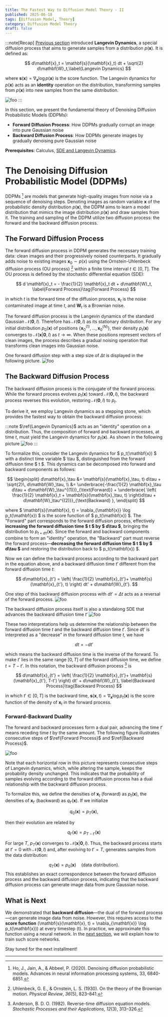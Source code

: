 ```yaml
---
title: The Fastest Way to Diffusion Model Theory - II
published: 2025-06-18
tags: [Diffusion Model, Theory]
category: Diffusion Model Theory
draft: false
---
```


:::note[Recap]
[Previous section](../fastest_way__diffusion_model_theory_i/) introduced **Langevin Dynamics**, a special diffusion process that aims to generate samples from a distribution $p(\mathbf{x})$. It is defined as:

$$
d\mathbf{x}_t = \mathbf{s}(\mathbf{x}_t) dt + \sqrt{2} d\mathbf{W}_t,\label{Langevin Dynamics}
$$

where $\mathbf{s}(\mathbf{x}) = \nabla_{\mathbf{x}} \log p(\mathbf{x})$ is the score function. The Langevin dynamics for $p(\mathbf{x})$ acts as an **identity** operation on the distribution, transforming samples from $p(\mathbf{x})$ into new samples from the same distribution.

![foo](langevin_id.png)
:::

In this section, we present the fundamental theory of Denoising Diffusion Probabilistic Models (DDPMs): 
- **Forward Diffusion Process**: How DDPMs gradually corrupt an image into pure Gaussian noise  
- **Backward Diffusion Process**: How DDPMs generate images by gradually denoising pure Gaussian noise

**Prerequisites**: Calculus, [SDE and Langevin Dynamics](../fastest_way__diffusion_model_theory_i/).


# The Denoising Diffusion Probabilistic Model (DDPMs)  

DDPMs [^Ho2020DenoisingDP] are models that generate high-quality images from noise via a sequence of denoising steps. Denoting images as random variable $\mathbf{x}$ of the probabilistic density distribution $p(\mathbf{x})$, the DDPM aims to learn a model distribution that mimics the image distribution $p(\mathbf{x})$ and draw samples from it. The training and sampling of the DDPM utilize two diffusion process: the forward and the backward diffusion process. 


## The Forward Diffusion Process

The forward diffusion process in DDPM generates the necessary training data: clean images and their progressively noised counterparts. It gradually adds noise to existing images $\mathbf{x}_0 \sim p(x)$ using the Ornstein-Uhlenbeck diffusion process (OU process) [^Uhlenbeck1930OnTT] within a finite time interval $t\in [0,T]$. The OU process is defined by the stochastic differential equation (SDE):

$$
d \mathbf{x}_t = - \frac{1}{2} \mathbf{x}_t dt + d\mathbf{W}_t, \label{Forward Process}\tag{Forward Process}
$$

in which $t$ is the forward time of the diffusion process, $\mathbf{x}_t$ is the noise contaminated image at time $t$, and $\mathbf{W}_t$ is a Brownian noise.

The forward diffusion process is the Langevin dynamics of the standard Gaussian $\mathcal{N}(\mathbf{0},I)$. Therefore has $\mathcal{N}(\mathbf{0},I)$ as its stationary distribution. For any initial distribution $p_0(\mathbf{x})$ of positions $\{\mathbf{x}_0^{(1)},...,\mathbf{x}_0^{(N)}\}$, their density $p_t(\mathbf{x})$ converges to $\mathcal{N}(\mathbf{x}|\mathbf{0},I)$ as $t\to\infty$. When these positions represent vectors of clean images, the process describes a gradual noising operation that transforms clean images into Gaussian noise.

One forward diffusion step with a step size of $\Delta t$ is displayed in the following picture.
![foo](forward.png)

## The Backward Diffusion Process

The backward diffusion process is the conjugate of the forward process. While the forward process evolves $p_t(\mathbf{x})$ toward $\mathcal{N}(\mathbf{0},I)$, the backward process reverses this evolution, restoring $\mathcal{N}(\mathbf{0},I)$ to $p_t$.

To derive it, we employ Langevin dynamics as a stepping stone, which provides the fastest way to obtain the backward diffusion process: 

:::note
$\ref{Langevin Dynamics}$ acts as an "identity" operation on a distribution. Thus, the composition of forward and backward processes, at time $t$, must yield the Langevin dynamics for $p_t(\mathbf{x})$. As shown in the following picture
![foo](forward-backward-langevin.png)
:::

To formalize this, consider the Langevin dynamics for $ p_t(\mathbf{x}) $ with a distinct time variable $ \tau $, distinguished from the forward diffusion time $ t $. This dynamics can be decomposed into forward and backward components as follows:  

$$
\begin{split}  
d\mathbf{x}_\tau &= \mathbf{s}(\mathbf{x}_\tau, t) d\tau + \sqrt{2}\, d\mathbf{W}_\tau, \\
&= \underbrace{-\frac{1}{2} \mathbf{x}_\tau d\tau + d\mathbf{W}_\tau^{(1)}}_{\text{Forward}} + \underbrace{ \left( \frac{1}{2} \mathbf{x}_t + \mathbf{s}(\mathbf{x}_\tau, t) \right)d\tau + d\mathbf{W}_\tau^{(2)}}_{\text{Backward} },  
\end{split}  
$$

where $ \mathbf{s}(\mathbf{x}, t) = \nabla_{\mathbf{x}} \log p_t(\mathbf{x}) $ is the score function of $ p_t(\mathbf{x}) $. The "Forward" part corresponds to the forward diffusion process, effectively **increasing the forward diffusion time $ t $ by $ d\tau $**, bringing the distribution to $p_{t + d\tau}(\mathbf{x})$. Since the forward and backward components combine to form an "identity" operation, the "Backward" part must reverse the forward process—**decreasing the forward diffusion time $ t $ by $ d\tau $** and restoring the distribution back to $ p_t(\mathbf{x}) $.



Now we can define the backward process according to the backward part in the equation above, and a backward diffusion time $t'$ different from the forward diffusion time $t$:

$$
d\mathbf{x}_{t'} = \left( \frac{1}{2} \mathbf{x}_{t'}+ \mathbf{s}(\mathbf{x}_{t'}, t) \right) dt' + d\mathbf{W}_{t'}.
$$

One step of this backward diffusion process with $dt' = \Delta t$ acts as a reversal of the forward process.
![foo](backward2.png)

The backward diffusion process itself is also a standalong SDE that advances the backward diffusion time $t'$
![foo](backward3.png)

These two interpretations help us determine the relationship between the forward diffusion time $t$ and the backward diffusion time $t'$. Since $dt'$ is interpreted as a "decrease" in the forward diffusion time $t$, we have 

$$
dt = -dt'
$$

which means the backward diffusion time is the inverse of the forward. To make $t'$ lies in the same range $[0, T]$ of the forward diffusion time, we define $t = T - t'$. In this notation, the backward diffusion process [^Anderson1982ReversetimeDE] is

$$
d\mathbf{x}_{t'} = \left( \frac{1}{2} \mathbf{x}_{t'}+ \mathbf{s}(\mathbf{x}_{t'}, T-t') \right) dt' + d\mathbf{W}_{t'}, \label{Backward Process}\tag{Backward Process}
$$

in which $t' \in [0,T]$ is the backward time, $\mathbf{s}(\mathbf{x}, t) = \nabla_{\mathbf{x}} \log p_t(\mathbf{x})$ is the score function of the density of $\mathbf{x}_{t}$ in the forward process.

### Forward-Backward Duality

The forward and backward processes form a dual pair, advancing the time $t'$ means receding time $t$ by the same amount. The following figure illustrates consecutive steps of $\ref{Forward Process}$ and $\ref{Backward Process}$.

![foo](forward-backward-langevin-full.png)

Note that each horizontal row in this picture represents consecutive steps of Langevin dynamics, which, while altering the sample, keeps the probability density unchanged. This indicates that the probability of samples evolving according to the forward diffusion process has a dual relationship with the backward diffusion process.

To formalize this, we define the densities of $\mathbf{x}_t$ (forward) as $p_t(\mathbf{x})$, the densities of $\mathbf{x}_{t'}$ (backward) as $q_{t'}(\mathbf{x})$. If we initialize

$$
q_0(\mathbf{x}) = p_T(\mathbf{x}),  
$$

then their evolution are related by  

$$
q_{t'}(\mathbf{x}) = p_{T-t'}(\mathbf{x}) 
$$

For large $T$, $p_T(\mathbf{x})$ converges to $\mathcal{N}(\mathbf{x}|\mathbf{0},I)$. Thus, the backward process starts at $t'=0$ with $\mathcal{N}(\mathbf{0},I)$ and, after evolving to $t'=T$, generates samples from the data distribution:  

$$
q_T(\mathbf{x}) = p_0(\mathbf{x}) \quad \text{(data distribution)}.  
$$
This establishes an exact correspondence between the forward diffusion process and the backward diffusion process, indicating that the backward diffusion process can generate image data from pure Gaussian noise.


## What is Next
We demonstrated that **backward diffusion**—the dual of the forward process—can generate image data from noise. However, this requires access to the **score function** \(\mathbf{s}(\mathbf{x}, t) = \nabla_{\mathbf{x}} \log p_t(\mathbf{x})\) at every timestep \(t\). In practice, we approximate this function using a neural network.  In the [next section](../fastest_way__diffusion_model_theory_iii/), we will explain how to train such score networks.  

Stay tuned for the next installment!

[^Ho2020DenoisingDP]: Ho, J., Jain, A., & Abbeel, P. (2020). Denoising diffusion probabilistic models. Advances in neural information processing systems, 33, 6840-6851.
[^Uhlenbeck1930OnTT]: Uhlenbeck, G. E., & Ornstein, L. S. (1930). On the theory of the Brownian motion. *Physical Review*, *36*(5), 823–841.  
[^Anderson1982ReversetimeDE]: Anderson, B. D. O. (1982). Reverse-time diffusion equation models. *Stochastic Processes and their Applications*, *12*(3), 313–326.  

---
